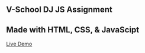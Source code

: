 ## V-School DJ JS Assignment

## Made with HTML, CSS, & JavaScipt

[Live Demo](https://michaelgreco7.github.io/VS-DJ-JS/)
